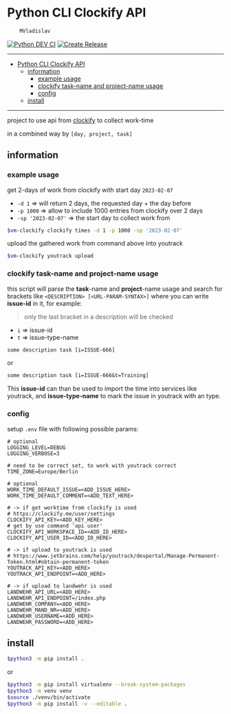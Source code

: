 # Python CLI Clockify API

```sh
    MVladislav
```

[![Python DEV CI](https://github.com/MVladislav/vm-clockify/actions/workflows/python-dev.yml/badge.svg)](https://github.com/MVladislav/vm-clockify/actions/workflows/python-dev.yml)
[![Create Release](https://github.com/MVladislav/vm-clockify/actions/workflows/python-release.yml/badge.svg)](https://github.com/MVladislav/vm-clockify/actions/workflows/python-release.yml)

---

- [Python CLI Clockify API](#python-cli-clockify-api)
  - [information](#information)
    - [example usage](#example-usage)
    - [clockify task-name and project-name usage](#clockify-task-name-and-project-name-usage)
    - [config](#config)
  - [install](#install)

---

project to use api from [clockify](https://clockify.me/developers-api) to collect work-time

in a combined way by `[day, project, task]`

## information

### example usage

get 2-days of work from clockify with start day `2023-02-07`

- `-d 1` => will return 2 days, the requested day + the day before
- `-p 1000` => allow to include 1000 entries from clockify over 2 days
- `-sp '2023-02-07'` => the start day to collect work from

```sh
$vm-clockify clockify times -d 1 -p 1000 -sp '2023-02-07'
```

upload the gathered work from command above into youtrack

```sh
$vm-clockify youtrack upload
```

### clockify task-name and project-name usage

this script will parse the **task**-name and **project**-name usage and search for brackets like `<DESCRIPTION> [<URL-PARAM-SYNTAX>]`
where you can write **issue-id** in it, for example:

> only the last bracket in a description will be checked

- `i` => issue-id
- `t` => issue-type-name

```txt
some description task [i=ISSUE-666]
```

or

```txt
some description task [i=ISSUE-666&t=Training]
```

This **issue-id** can than be used to import the time into services like youtrack, and **issue-type-name** to mark the issue in youtrack with an type.

### config

setup `.env` file with following possible params:

```env
# optional
LOGGING_LEVEL=DEBUG
LOGGING_VERBOSE=3

# need to be correct set, to work with youtrack correct
TIME_ZONE=Europe/Berlin

# optional
WORK_TIME_DEFAULT_ISSUE=<ADD_ISSUE_HERE>
WORK_TIME_DEFAULT_COMMENT=<ADD_TEXT_HERE>

# -> if get worktime from clockify is used
# https://clockify.me/user/settings
CLOCKIFY_API_KEY=<ADD_KEY_HERE>
# get by use command 'api user'
CLOCKIFY_API_WORKSPACE_ID=<ADD_ID_HERE>
CLOCKIFY_API_USER_ID=<ADD_ID_HERE>

# -> if upload to youtrack is used
# https://www.jetbrains.com/help/youtrack/devportal/Manage-Permanent-Token.html#obtain-permanent-token
YOUTRACK_API_KEY=<ADD_HERE>
YOUTRACK_API_ENDPOINT=<ADD_HERE>

# -> if upload to landwehr is used
LANDWEHR_API_URL=<ADD_HERE>
LANDWEHR_API_ENDPOINT=/index.php
LANDWEHR_COMPANY=<ADD_HERE>
LANDWEHR_MAND_NR=<ADD_HERE>
LANDWEHR_USERNAME=<ADD_HERE>
LANDWEHR_PASSWORD=<ADD_HERE>
```

## install

```sh
$python3 -m pip install .
```

or

```sh
$python3 -m pip install virtualenv --break-system-packages
$python3 -m venv venv
$source ./venv/bin/activate
$python3 -m pip install -v --editable .
```
